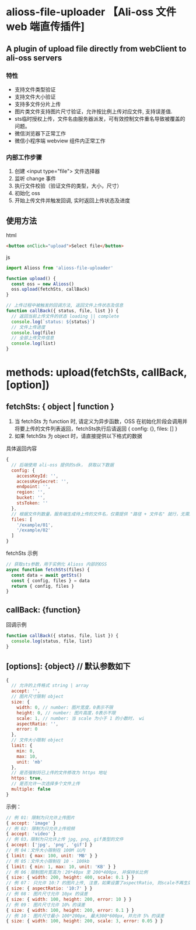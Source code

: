 # alioss-file-uploader 【Ali-oss 文件 web 端直传插件]
## A plugin of upload file directly from webClient to ali-oss servers

### 特性
- 支持文件类型验证
- 支持文件大小验证
- 支持多文件分片上传
- 图片类文件支持图片尺寸验证，允许按比例上传对应文件, 支持误差值.
- sts临时授权上传，文件名由服务器派发，可有效控制文件重名导致被覆盖的问题。
- 微信浏览器下正常工作
- 微信小程序端 webview 组件内正常工作

### 内部工作步骤
1. 创建 \<input type="file"\> 文件选择器
2. 监听 change 事件
3. 执行文件校验（验证文件的类型，大小，尺寸）
4. 初始化 oss
5. 开始上传文件并触发回调, 实时返回上传状态及进度

## 使用方法
html
```html
<button onClick="upload">Select file</button>
```
js
```javascript
import Alioss from 'alioss-file-uploader'

function upload() {
  const oss = new Alioss()
  oss.upload(fetchSts, callBack)
}

// 上传过程中被触发的回调方法, 返回文件上传状态及信息
function callBack({ status, file, list }) {
  // 返回当前上传文件的状态 loading || complete
  console.log(`status: ${status}`)
  // 文件上传进度
  console.log(file)
  // 全部上传文件信息
  console.log(list)
}
```
# methods: upload(fetchSts, callBack, [option])

## fetchSts: { object | function }
1. 当 fetchSts 为 function 时, 请定义为异步函数，OSS 在初始化阶段会调用并将要上传的文件列表返回，fetchSts执行后请返回 { config: {}, files: [] }
2. 如果 fetchSts 为 object 时，请直接提供以下格式的数据

具体返回内容
```javascript
{
  // 后端使用 ali-oss 提供的sdk， 获取以下数据
  config: {
    accessKeyId: '',
    accessKeySecret: '',
    endpoint: '',
    region: '',
    bucket: '',
    stsToken: ''
  },
  // 根据文件列数量，服务端生成待上传的文件名，仅需提供 "路径 + 文件名" 就行，无需后缀名
  files: [
    '/example/01',
    '/example/02'
  ]
}
```
fetchSts 示例
```javascript
// 获取sts参数，用于实例化 Alioss 内部的OSS
async function fetchSts(files) {
  const data = await getSts()
  const { config, files } = data
  return { config, files }
}
```

## callBack: {function}
回调示例
```javascript
function callBack({ status, file, list }) {
  console.log(status, file, list)
}
```

## [options]: {object}  // 默认参数如下
```javascript
{
  // 允许的上传格式 string | array
  accept: '',
  // 图片尺寸限制 object
  size: {
    width: 0, // number: 图片宽度，0表示不限
    height: 0, // number: 图片高度，0表示不限
    scale: 1, // number: 当 scale 为小于 1 的小数时， wi
    aspectRatio: '',
    error: 0
  },
  // 文件大小限制 object
  limit: {
    min: 0,
    max: 10,
    unit: 'mb'
  },
  // 是否强制将已上传的文件修改为 https 地址
  https: true,
  // 是否允许一次选择多个文件上传
  multiple: false
}
```
示例：
```javascript
// 例 01: 限制为只允许上传图片
{ accept: 'image' }
// 例 02: 限制为只允许上传视频
{ accept: 'video' }
// 例 03，限制为只允许上传 jpg, png, gif类型的文件
{ accept: ['jpg', 'png', 'gif'] }
// 例 04：文件大小限制在 100M 以内
{ limit: { max: 100, unit: 'MB' } }
// 例 05：文件大小限制在 10 - 100kb
{ limit: { min: 1, max: 10, unit: 'KB' } }
// 例 06：限制图片宽高为：20*40px 至 200*400px, 并保持长比例
{ size: { width: 200, height: 400, scale: 0.1 } }
// 例 07： 只允许 10:7 的图片上传, 注意，如果设置了aspectRatio, 则scale不再生效
{ size: { aspectRatio: '10:7' } }
// 例 08： 图片尺寸允许 10px 的误差
{ size: { width: 100, height: 200, error: 10 } }
// 例 09： 图片尺寸允许 10% 的误差
{ size: { width: 100, height: 200, error: 0.1 } }
// 例 10： 图片尺寸最小 100*200px, 最大300*600px, 并允许 5% 的误差
{ size: { width: 100, height: 200, scale: 3, error: 0.05 } }
```